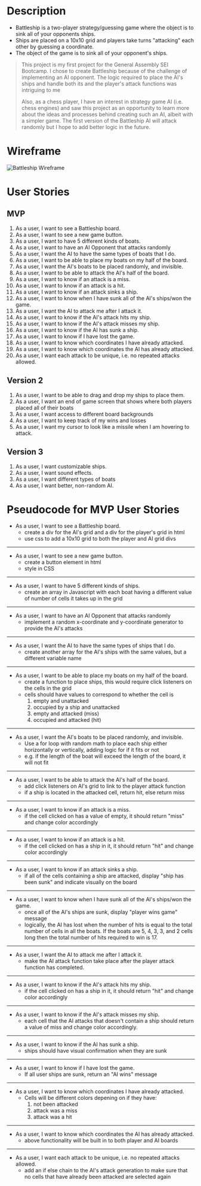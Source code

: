 # Description
- Battleship is a two-player strategy/guessing game where the object is to sink all of your opponents ships.
- Ships are placed on a 10x10 grid and players take turns "attacking" each other by guessing a coordinate.
- The object of the game is to sink all of your opponent's ships.

> This project is my first project for the General Assembly SEI Bootcamp.  I chose to create Battleship because of the challenge of implementing an AI opponent.
> The logic required to place the AI's ships and handle both its and the player's attack functions was intriguing to me
>
> Also, as a chess player, I have an interest in strategy game AI (i.e. chess engines) and saw this project as an opportunity to learn more about the ideas and processes behind creating such an
> AI, albeit with a simpler game.
> The first version of the Battleship AI will attack randomly but I hope to add better logic in the future.
 

# Wireframe
![Battleship Wireframe](https://i.imgur.com/UZkgMqr.jpg)

# User Stories
## MVP
1. As a user, I want to see a Battleship board.
2. As a user, I want to see a new game button.
3. As a user, I want to have 5 different kinds of boats.
4. As a user, I want to have an AI Opponent that attacks randomly
5. As a user, I want the AI to have the same types of boats that I do.
6. As a user, I want to be able to place my boats on my half of the board.
7. As a user, I want the AI's boats to be placed randomly, and invisible.
8. As a user, I want to be able to attack the AI's half of the board.
9. As a user, I want to know if an attack is a miss.
10. As a user, I want to know if an attack is a hit.
11. As a user, I want to know if an attack sinks a ship.
12. As a user, I want to know when I have sunk all of the AI's ships/won the game.
13. As a user, I want the AI to attack me after I attack it.
14. As a user, I want to know if the AI's attack hits my ship.
15. As a user, I want to know if the AI's attack misses my ship.
16. As a user, I want to know if the AI has sunk a ship.
17. As a user, I want to know if I have lost the game.
18. As a user, I want to know which coordinates I have already attacked.
19. As a user, I want to know which coordinates the AI has already attacked.
20. As a user, I want each attack to be unique, i.e. no repeated attacks allowed.

## Version 2
1. As a user, I want to be able to drag and drop my ships to place them.
2. As a user, I want an end of game screen that shows where both players placed all of their boats
3. As a user, I want access to different board backgrounds
4. As a user, I want to keep track of my wins and losses
5. As a user, I want my cursor to look like a missile when I am hovering to attack.

## Version 3
1. As a user, I want customizable ships.
2. As a user, I want sound effects.
3. As a user, I want different types of boats
4. As a user, I want better, non-random AI.

# Pseudocode for MVP User Stories
- As a user, I want to see a Battleship board.
    - create a div for the AI's grid and a div for the player's grid in html
    - use css to add a 10x10 grid to both the player and AI grid divs
---
- As a user, I want to see a new game button.
    - create a button element in html
    - style in CSS
---
- As a user, I want to have 5 different kinds of ships.
    - create an array in Javascript with each boat having a different value of number of cells it takes up in the grid
---
- As a user, I want to have an AI Opponent that attacks randomly
    - implement a random x-coordinate and y-coordinate generator to provide the AI's attacks
---
- As a user, I want the AI to have the same types of ships that I do.
    - create another array for the AI's ships with the same values, but a different variable name
---
- As a user, I want to be able to place my boats on my half of the board.
    - create a function to place ships, this would require click listeners on the cells in the grid
    - cells should have values to correspond to whether the cell is 
        1. empty and unattacked 
        2. occupied by a ship and unattacked
        3. empty and attacked (miss)
        4. occupied and attacked (hit)
---
- As a user, I want the AI's boats to be placed randomly, and invisible.
    - Use a for loop with random math to place each ship either horizontally or vertically, adding logic for if it fits or not
    - e.g. if the length of the boat will exceed the length of the board, it will not fit
---
- As a user, I want to be able to attack the AI's half of the board.
    - add click listeners on AI's grid to link to the player attack function
    - if a ship is located in the attacked cell, return hit, else return miss
---
- As a user, I want to know if an attack is a miss.
    - if the cell clicked on has a value of empty, it should return "miss" and change color accordingly 
---
- As a user, I want to know if an attack is a hit.
    - if the cell clicked on has a ship in it, it should return "hit" and change color accordingly
---
- As a user, I want to know if an attack sinks a ship.
    - if all of the cells containing a ship are attacked, display "ship has been sunk" and indicate visually on the board
---
- As a user, I want to know when I have sunk all of the AI's ships/won the game.
    - once all of the AI's ships are sunk, display "player wins game" message
    - logically, the AI has lost when the number of hits is equal to the total number of cells in all the boats. If the boats are 5, 4, 3, 3, and 2 cells long then the total number of hits required to win is 17.
---
- As a user, I want the AI to attack me after I attack it.
    - make the AI attack function take place after the player attack function has completed.
---
- As a user, I want to know if the AI's attack hits my ship.
    - if the cell clicked on has a ship in it, it should return "hit" and change color accordingly
---
- As a user, I want to know if the AI's attack misses my ship.
    - each cell that the AI attacks that doesn't contain a ship should return a value of miss and change color accordingly. 
---
- As a user, I want to know if the AI has sunk a ship. 
    - ships should have visual confirmation when they are sunk
---
- As a user, I want to know if I have lost the game.
    - If all user ships are sunk, return an "AI wins" message
---
- As a user, I want to know which coordinates I have already attacked.
    - Cells will be different colors depening on if they have:
        1. not been attacked
        2. attack was a miss
        3. attack was a hit
---
- As a user, I want to know which coordinates the AI has already attacked.
    - above functionality will be built in to both player and AI boards
---
- As a user, I want each attack to be unique, i.e. no repeated attacks allowed.
    - add an if else chain to the AI's attack generation to make sure that no cells that have already been attacked are selected again
    